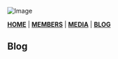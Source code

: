 ![Image](https://springblock.github.io/website/images/SAFBC-Logo.PNG)

[**HOME**](https://springblock.github.io/website/) | [**MEMBERS**](https://springblock.github.io/website/members/) | [**MEDIA**](https://springblock.github.io/website/members/) | [**BLOG**](https://springblock.github.io/website/members/)

## Blog
